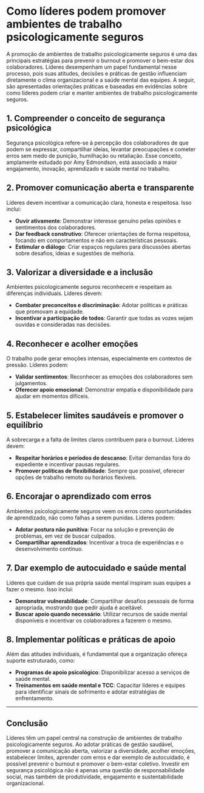 # Como líderes podem promover ambientes de trabalho psicologicamente seguros

A promoção de ambientes de trabalho psicologicamente seguros é uma das principais estratégias para prevenir o burnout e promover o bem-estar dos colaboradores. Líderes desempenham um papel fundamental nesse processo, pois suas atitudes, decisões e práticas de gestão influenciam diretamente o clima organizacional e a saúde mental das equipes. A seguir, são apresentadas orientações práticas e baseadas em evidências sobre como líderes podem criar e manter ambientes de trabalho psicologicamente seguros.

## 1. **Compreender o conceito de segurança psicológica**

Segurança psicológica refere-se à percepção dos colaboradores de que podem se expressar, compartilhar ideias, levantar preocupações e cometer erros sem medo de punição, humilhação ou retaliação. Esse conceito, amplamente estudado por Amy Edmondson, está associado a maior engajamento, inovação, aprendizado e saúde mental no trabalho.

## 2. **Promover comunicação aberta e transparente**

Líderes devem incentivar a comunicação clara, honesta e respeitosa. Isso inclui:

- **Ouvir ativamente**: Demonstrar interesse genuíno pelas opiniões e sentimentos dos colaboradores.
- **Dar feedback construtivo**: Oferecer orientações de forma respeitosa, focando em comportamentos e não em características pessoais.
- **Estimular o diálogo**: Criar espaços regulares para discussões abertas sobre desafios, ideias e sugestões de melhoria.

## 3. **Valorizar a diversidade e a inclusão**

Ambientes psicologicamente seguros reconhecem e respeitam as diferenças individuais. Líderes devem:

- **Combater preconceitos e discriminação**: Adotar políticas e práticas que promovam a equidade.
- **Incentivar a participação de todos**: Garantir que todas as vozes sejam ouvidas e consideradas nas decisões.

## 4. **Reconhecer e acolher emoções**

O trabalho pode gerar emoções intensas, especialmente em contextos de pressão. Líderes podem:

- **Validar sentimentos**: Reconhecer as emoções dos colaboradores sem julgamentos.
- **Oferecer apoio emocional**: Demonstrar empatia e disponibilidade para ajudar em momentos difíceis.

## 5. **Estabelecer limites saudáveis e promover o equilíbrio**

A sobrecarga e a falta de limites claros contribuem para o burnout. Líderes devem:

- **Respeitar horários e períodos de descanso**: Evitar demandas fora do expediente e incentivar pausas regulares.
- **Promover políticas de flexibilidade**: Sempre que possível, oferecer opções de trabalho remoto ou horários flexíveis.

## 6. **Encorajar o aprendizado com erros**

Ambientes psicologicamente seguros veem os erros como oportunidades de aprendizado, não como falhas a serem punidas. Líderes podem:

- **Adotar postura não punitiva**: Focar na solução e prevenção de problemas, em vez de buscar culpados.
- **Compartilhar aprendizados**: Incentivar a troca de experiências e o desenvolvimento contínuo.

## 7. **Dar exemplo de autocuidado e saúde mental**

Líderes que cuidam de sua própria saúde mental inspiram suas equipes a fazer o mesmo. Isso inclui:

- **Demonstrar vulnerabilidade**: Compartilhar desafios pessoais de forma apropriada, mostrando que pedir ajuda é aceitável.
- **Buscar apoio quando necessário**: Utilizar recursos de saúde mental disponíveis e incentivar os colaboradores a fazerem o mesmo.

## 8. **Implementar políticas e práticas de apoio**

Além das atitudes individuais, é fundamental que a organização ofereça suporte estruturado, como:

- **Programas de apoio psicológico**: Disponibilizar acesso a serviços de saúde mental.
- **Treinamentos em saúde mental e TCC**: Capacitar líderes e equipes para identificar sinais de sofrimento e adotar estratégias de enfrentamento.

---

## **Conclusão**

Líderes têm um papel central na construção de ambientes de trabalho psicologicamente seguros. Ao adotar práticas de gestão saudável, promover a comunicação aberta, valorizar a diversidade, acolher emoções, estabelecer limites, aprender com erros e dar exemplo de autocuidado, é possível prevenir o burnout e promover o bem-estar coletivo. Investir em segurança psicológica não é apenas uma questão de responsabilidade social, mas também de produtividade, engajamento e sustentabilidade organizacional.